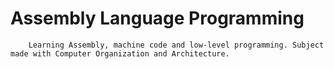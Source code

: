 # Assembly Language Programming
        Learning Assembly, machine code and low-level programming. Subject made with Computer Organization and Architecture.

